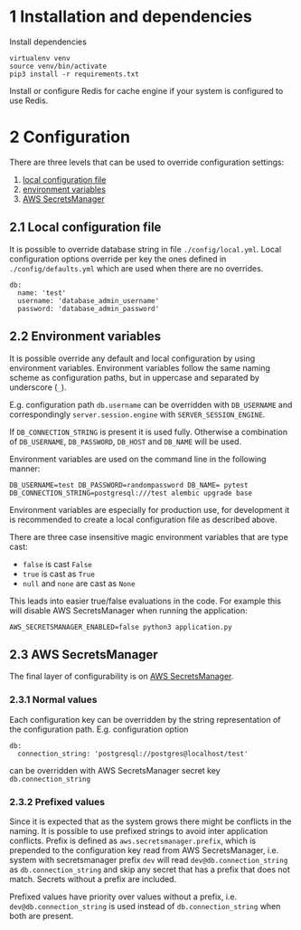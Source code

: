 # 1 Installation and dependencies

Install dependencies

```
virtualenv venv
source venv/bin/activate
pip3 install -r requirements.txt
```

Install or configure Redis for cache engine if your system is configured to
use Redis.


# 2 Configuration

There are three levels that can be used to override configuration settings:

1. [local configuration file](#local-configuration-files)
2. [environment variables](#environment-variables)
3. [AWS SecretsManager](#aws-secretsmanager)

## <a name="local-configuration-files"></a> 2.1 Local configuration file

It is possible to override database string in file `./config/local.yml`. Local
configuration options override per key the ones defined in `./config/defaults.yml`
which are used when there are no overrides.

```
db:
  name: 'test'
  username: 'database_admin_username'
  password: 'database_admin_password'
```

## <a name="environment-variables"></a> 2.2 Environment variables

It is possible override any default and local configuration by using environment
variables. Environment variables follow the same naming scheme as configuration
paths, but in uppercase and separated by underscore (`_`).

E.g. configuration path `db.username` can be overridden with `DB_USERNAME` and
correspondingly `server.session.engine` with `SERVER_SESSION_ENGINE`.

If `DB_CONNECTION_STRING` is present it is used fully. Otherwise a combination of
`DB_USERNAME`, `DB_PASSWORD`, `DB_HOST` and `DB_NAME` will be used.

Environment variables are used on the command line in the following manner:

```
DB_USERNAME=test DB_PASSWORD=randompassword DB_NAME= pytest
DB_CONNECTION_STRING=postgresql:///test alembic upgrade base
```

Environment variables are especially for production use, for development it is
recommended to create a local configuration file as described above.

There are three case insensitive magic environment variables that are type cast:

- `false` is cast `False`
- `true` is cast as `True`
- `null` and `none` are cast as `None`

This leads into easier true/false evaluations in the code. For example this will
disable AWS SecretsManager when running the application:

`AWS_SECRETSMANAGER_ENABLED=false python3 application.py`

## <a name="aws-secretsmanager"></a> 2.3 AWS SecretsManager

The final layer of configurability is on
[AWS SecretsManager](https://eu-north-1.console.aws.amazon.com/secretsmanager/home?region=eu-north-1).

### 2.3.1 Normal values

Each configuration key can be overridden by the string representation of the
configuration path. E.g. configuration option

```
db:
  connection_string: 'postgresql://postgres@localhost/test'
```

can be overridden with AWS SecretsManager secret key `db.connection_string`


### 2.3.2 Prefixed values

Since it is expected that as the system grows there might be conflicts in the
naming. It is possible to use prefixed strings to avoid inter application
conflicts. Prefix is defined as `aws.secretsmanager.prefix`, which is
prepended to the configuration key read from AWS SecretsManager, i.e.
system with secretsmanager prefix `dev` will read `dev@db.connection_string`
as `db.connection_string` and skip any secret that has a prefix that does not
match. Secrets without a prefix are included.

Prefixed values have priority over values without a prefix, i.e.
`dev@db.connection_string` is used instead of `db.connection_string` when both
are present.
